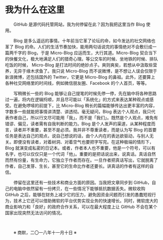 # 我为什么在这里

&emsp;&emsp;GitHub 是源代码托管网站，我为何停留在此？因为我把这里当作 Blog 使用。

&emsp;&emsp;Blog 是多么遥远的事情。十年前当它革了论坛的命，如今发达的社交网络也革了 Blog 的命。人们的生活节奏加快，能用两句话说完的事情绝对不会敷衍成一篇两千字的 Blog，于是 Micro-Blog 应运而生，大行其道。Micro-Blog 契合当下的快餐文化，极大地满足人们的猎奇心理。等公交车的时候、坐地铁的时候、排队吃饭的时候， Micro-Blog 是打法时间的绝妙点子。爽则爽矣，若想从中汲取些营养，无异于缘木求鱼了。我只说 Micro-Blog 而不说微博，是不想让人误会仅限于新浪微博，还包括国外的 Twitter，它更是 Micro-Blog 的鼻祖。此外，还要算上各种社交网络里的时间线，例如微信朋友圈、Facebook 的个人首页，等等。

&emsp;&emsp;写稍微长一些的 Blog 能够让自己提笔的时候先停一停，先在脑中将各种思路过一遍，将内在逻辑捋顺，并且尽可能以「系统化」的方式来表达某种观点或感受。在避免啰嗦的前提下，比 Micro-Blog 稍长的篇幅能够传达出更丰富的内容，字数多一些就能把事情讲清楚、讲透彻。毫无疑问，Blog 表达个人观点，我只代表作者自己，所以行文尽可能用「我」，而不是「我们」。既然是个人观点，难免有错谬、偏见，读者需有自我判断的能力。Blog 是个人发声的渠道，从某种程度而言，读者并不重要，甚至不是必须。我并非不尊重读者，而是认为写 Blog 的首要任务是表达自己的观点，说自己想说的话，由个人内在的表达欲驱动，与别人无关。即便没有读者，对着树洞、对着空气也要把字写完。在这种极端的情形下，Blog 就演变成私密的日记本。或者，作者本人也不重要，他是一个符号，可以有名字，也可以仅仅只是一个代词「他」。重要的是把话说出来，说真话。真话自然而然有份量，有生命力，它独立于作者而存在。一旦作者把真话写出，它就脱离了作者，自己发芽、生长，甚至它的生命比作者还要长。讲真话的作者有这样的自信。

&emsp;&emsp;停留在这里还有一些技术和商业方面的原因。当我把文章同步到 GitHub，自己的电脑中依然留有一份拷贝，在一些情况下能够抵抗数据丢失。微软收购 GitHub 之后，能够在财务上减少它的压力，避免因资金问题而引发的愚蠢短视行为，技术上它还可以借助微软的平台优势实现业务的快速增长。同时，微软庞大的商业影响力和「良好」的政府合作关系，可以在最大程度上让 GitHub 不会在某个国家出现突然无法访问的情况。

&emsp;&emsp;

&emsp;&emsp;※ 商默，二〇一八年十一月十日 ※